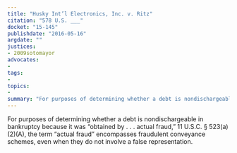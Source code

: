 ```yaml
---
title: "Husky Int’l Electronics, Inc. v. Ritz"
citation: "578 U.S. ___"
docket: "15-145"
publishdate: "2016-05-16"
argdate: ""
justices:
- 2009sotomayor
advocates:
- 
tags:
- 
topics:
- 
summary: "For purposes of determining whether a debt is nondischargeable in bankruptcy because it was “obtained by . . . actual fraud,” 11 U.S.C. § 523(a)(2)(A),  the term “actual fraud” encompasses fraudulent conveyance schemes, even when they do not involve a false representation."
---
```

For purposes of determining whether a debt is nondischargeable in bankruptcy because it was “obtained by . . . actual fraud,” 11 U.S.C. § 523(a)(2)(A),  the term “actual fraud” encompasses fraudulent conveyance schemes, even when they do not involve a false representation.

